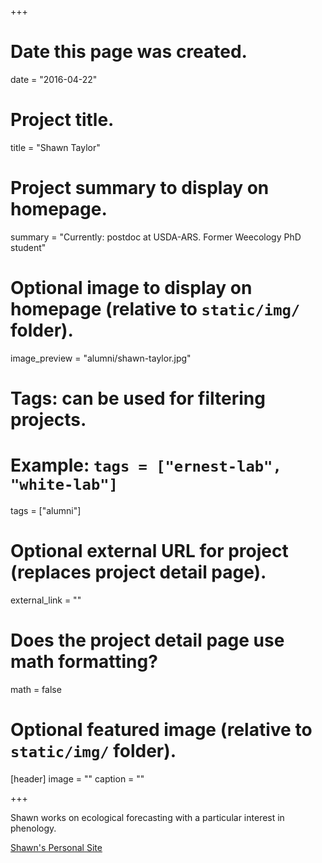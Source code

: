 +++
# Date this page was created.
date = "2016-04-22"

# Project title.
title = "Shawn Taylor"

# Project summary to display on homepage.
summary = "Currently: postdoc at USDA-ARS. Former Weecology PhD student"

# Optional image to display on homepage (relative to `static/img/` folder).
image_preview = "alumni/shawn-taylor.jpg"

# Tags: can be used for filtering projects.
# Example: `tags = ["ernest-lab", "white-lab"]`
tags = ["alumni"]

# Optional external URL for project (replaces project detail page).
external_link = ""

# Does the project detail page use math formatting?
math = false

# Optional featured image (relative to `static/img/` folder).
[header]
image = ""
caption = ""

+++

Shawn works on ecological forecasting with a particular interest in phenology.

[Shawn's Personal Site](https://sdtaylor.github.io)
